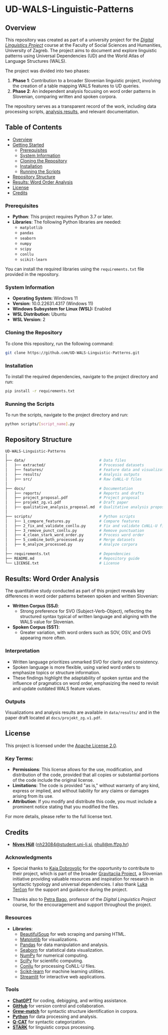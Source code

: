 # UD-WALS-Linguistic-Patterns

## Overview

This repository was created as part of a university project for the [*Digital Linguistics Project*](https://theta.ffzg.hr/ECTS/Predmet/Index/35946) course at the Faculty of Social Sciences and Humanities, University of Zagreb. The project aims to document and explore linguistic patterns using Universal Dependencies (UD) and the World Atlas of Language Structures (WALS).

The project was divided into two phases:
1. **Phase 1**: Contribution to a broader Slovenian linguistic project, involving the creation of a table mapping WALS features to UD queries.
2. **Phase 2**: An independent analysis focusing on word order patterns in Slovenian, comparing written and spoken corpora.

The repository serves as a transparent record of the work, including data processing scripts, [analysis results](#results-word-order-analysis), and relevant documentation.


## Table of Contents
- [Overview](#overview)
- [Getting Started](#getting-started)
  - [Prerequisites](#prerequisites)
  - [System Information](#system-information)
  - [Cloning the Repository](#cloning-the-repository)
  - [Installation](#installation)
  - [Running the Scripts](#running-the-scripts)
- [Repository Structure](#repository-structure)
- [Results: Word Order Analysis](#results-word-order-analysis)
- [License](#license)
- [Credits](#credits)

### Prerequisites
- **Python**: This project requires Python 3.7 or later.
- **Libraries**: The following Python libraries are needed:
  - `matplotlib`
  - `pandas`
  - `seaborn`
  - `numpy`
  - `scipy`
  - `conllu`
  - `scikit-learn`

You can install the required libraries using the `requirements.txt` file provided in the repository.


### System Information
- **Operating System:** Windows 11
- **Version:** 10.0.22631.4317 (Windows 11)
- **Windows Subsystem for Linux (WSL):** Enabled
- **WSL Distribution:** Ubuntu
- **WSL Version:** 2

### Cloning the Repository
To clone this repository, run the following command:

```bash
git clone https://github.com/UD-WALS-Linguistic-Patterns.git
```

### Installation
To install the required dependencies, navigate to the project directory and run:

```bash
pip install -r requirements.txt
```

### Running the Scripts
To run the scripts, navigate to the project directory and run:

```bash
python scripts/[script_name].py
```

## Repository Structure

```bash
UD-WALS-Linguistic-Patterns
│
├── data/                                 # Data files
│   ├── extracted/                        # Processed datasets
│   ├── features/                         # Feature data and visualizations
│   ├── results/                          # Analysis outputs
│   ├── src/                              # Raw CoNLL-U files
│
├── docs/                                 # Documentation
│   ├── reports/                          # Reports and drafts
│   ├── project_proposal.pdf              # Project proposal
│   ├── projekt_zg.v1.pdf                 # Draft paper
│   ├── qualitative_analysis_proposal.md  # Qualitative analysis proposal
│
├── scripts/                              # Python scripts
│   ├── 1_compare_features.py             # Compare features
│   ├── 2_fix_and_validate_conllu.py      # Fix and validate CoNLL-U files
│   ├── 3_remove_punct_conllu.py          # Remove punctuation
│   ├── 4_clean_stark_word_order.py       # Process word order
│   ├── 5_combine_both_processed.py       # Merge datasets
│   ├── 6_analyze_processed.py            # Analyze corpora
│
├── requirements.txt                      # Dependencies
├── README.md                             # Repository guide
└── LICENSE.txt                           # License
```

## Results: Word Order Analysis

The quantitative study conducted as part of this project reveals key differences in word order patterns between spoken and written Slovenian:

- **Written Corpus (SSJ)**:
  - Strong preference for SVO (Subject-Verb-Object), reflecting the structured syntax typical of written language and aligning with the WALS value for Slovenian.
- **Spoken Corpus (SST)**:
  - Greater variation, with word orders such as SOV, OSV, and OVS appearing more often.

### Interpretation
- Written language prioritizes unmarked SVO for clarity and consistency.
- Spoken language is more flexible, using varied word orders to emphasize topics or structure information.
- These findings highlight the adaptability of spoken syntax and the influence of pragmatics on word order, emphasizing the need to revisit and update outdated WALS feature values.

### Outputs
Visualizations and analysis results are available in `data/results/` and in the paper draft located at `docs/projekt_zg.v1.pdf`.

## License

This project is licensed under the [Apache License 2.0](http://www.apache.org/licenses/LICENSE-2.0).

### Key Terms:
- **Permissions**: This license allows for the use, modification, and distribution of the code, provided that all copies or substantial portions of the code include the original license.
- **Limitations**: The code is provided "as is," without warranty of any kind, express or implied, and without liability for any claims or damages arising from its use.
- **Attribution**: If you modify and distribute this code, you must include a prominent notice stating that you modified the files.

For more details, please refer to the full license text.

## Credits

- **[Nives Hüll](https://hulln.github.io/)** (nh23084@student.uni-lj.si, nhull@m.ffzg.hr)

### Acknowledgments
- Special thanks to [Kaja Dobrovoljc](https://kajad.github.io/) for the opportunity to contribute to their project, which is part of the broader [Gravitacija Project](https://www.aris-rs.si/sl/medn/gravity/predstavitev.asp), a Slovenian initiative providing valuable resources and inspiration for research in syntactic typology and universal dependencies. I also thank [Luka Terčon](https://www.fri.uni-lj.si/sl/o-fakulteti/osebje/luka-tercon) for the support and guidance during the project.

- Thanks also to [Petra Bago](https://theta.ffzg.hr/ECTS/Osoba/Index/2883), professor of the *Digital Linguistics Project* course, for the encouragement and support throughout the project.

### Resources
- **Libraries**: 
  - [BeautifulSoup](https://www.crummy.com/software/BeautifulSoup/bs4/doc/) for web scraping and parsing HTML.
  - [Matplotlib](https://matplotlib.org/) for visualizations.
  - [Pandas](https://pandas.pydata.org/) for data manipulation and analysis.
  - [Seaborn](https://seaborn.pydata.org/) for statistical data visualization.
  - [NumPy](https://numpy.org/) for numerical computing.
  - [SciPy](https://scipy.org/) for scientific computing.
  - [Conllu](https://pypi.org/project/conllu/) for processing CoNLL-U files.
  - [Scikit-learn](https://scikit-learn.org/) for machine learning utilities.
  - [Streamlit](https://streamlit.io/) for interactive web applications.

### Tools
- [**ChatGPT**](https://chat.openai.com/) for coding, debigging, and writing assistance.
- [**GitHub**](https://github.com/) for version control and collaboration.
- [**Grew-match**](https://match.grew.fr/) for syntactic structure identification in corpora.
- [**Python**](https://www.python.org/) for data processing and analysis.
- [**Q-CAT**](https://slovnica.ijs.si/wp-content/uploads/2019/10/Q-CAT_prirocnik.pdf) for syntactic categorization.
- [**STARK**](https://github.com/clarinsi/STARK) for linguistic corpus processing.